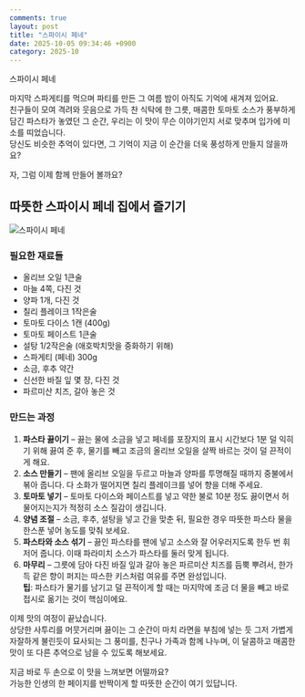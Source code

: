 ```yaml
---
comments: true
layout: post
title: "스파이시 페네"
date: 2025-10-05 09:34:46 +0900
category: 2025-10
---
```


스파이시 페네  

마지막 스파게티를 먹으며 파티를 만든 그 여름 밤이 아직도 기억에 새겨져 있어요.  
친구들이 모여 격려와 웃음으로 가득 찬 식탁에 한 그릇, 매콤한 토마토 소스가 풍부하게 담긴 파스타가 놓였던 그 순간, 우리는 이 맛이 무슨 이야기인지 서로 맞추며 입가에 미소를 띠었습니다.  
당신도 비슷한 추억이 있다면, 그 기억이 지금 이 순간을 더욱 풍성하게 만들지 않을까요?  

자, 그럼 이제 함께 만들어 볼까요?  

## 따뜻한 스파이시 페네 집에서 즐기기  

![스파이시 페네](https://www.themealdb.com/images/media/meals/ustsqw1468250014.jpg)  

### 필요한 재료들  
- 올리브 오일 1큰술  
- 마늘 4쪽, 다진 것  
- 양파 1개, 다진 것  
- 칠리 플레이크 1작은술  
- 토마토 다이스 1캔 (400g)  
- 토마토 페이스트 1큰술  
- 설탕 1/2작은술 (애호박치맛을 중화하기 위해)  
- 스파게티 (페네) 300g  
- 소금, 후추 약간  
- 신선한 바질 잎 몇 장, 다진 것  
- 파르미산 치즈, 갈아 놓은 것  

### 만드는 과정  

1. **파스타 끓이기** – 끓는 물에 소금을 넣고 페네를 포장지의 표시 시간보다 1분 덜 익히기 위해 끓여 준 후, 물기를 빼고 조금의 올리브 오일을 살짝 바르는 것이 덜 끈적이게 해요.  
2. **소스 만들기** – 팬에 올리브 오일을 두르고 마늘과 양파를 투명해질 때까지 중불에서 볶아 줍니다. 다 소화가 떨어지면 칠리 플레이크를 넣어 향을 더해 주세요.  
3. **토마토 넣기** – 토마토 다이스와 페이스트를 넣고 약한 불로 10분 정도 끓이면서 허물어지는지가 적정히 소스 질감이 생깁니다.  
4. **양념 조절** – 소금, 후추, 설탕을 넣고 간을 맞춘 뒤, 필요한 경우 따뜻한 파스타 물을 한스푼 넣어 농도를 맞춰 보세요.  
5. **파스타와 소스 섞기** – 끓인 파스타를 팬에 넣고 소스와 잘 어우러지도록 한두 번 휘저어 줍니다. 이때 파라미치 소스가 파스타를 둘러 맞게 됩니다.  
6. **마무리** – 그릇에 담아 다진 바질 잎과 갈아 놓은 파르미산 치즈를 듬뿍 뿌려서, 한가득 같은 향이 퍼지는 따스한 키스처럼 여유를 주면 완성입니다.  
**팁**: 파스타가 물기를 남기고 덜 끈적이게 할 때는 마지막에 조금 더 물을 빼고 바로 접시로 옮기는 것이 핵심이에요.  

이제 맛의 여정이 끝났습니다.  
상당한 사투리를 머뭇거리며 끓이는 그 순간이 마치 라면을 부침에 넣는 듯 그저 가볍게 자잘하게 불린듯이 묘사되는 그 풍미를, 친구나 가족과 함께 나누며, 이 달콤하고 매콤한 맛이 또 다른 추억으로 남을 수 있도록 해보세요.  

지금 바로 두 손으로 이 맛을 느껴보면 어떨까요?  
가능한 인생의 한 페이지를 반짝이게 할 따뜻한 순간이 여기 있답니다.